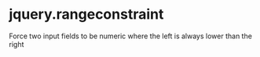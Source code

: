 jquery.rangeconstraint
======================

Force two input fields to be numeric where the left is always lower than the right

